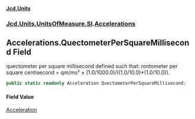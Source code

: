 #### [Jcd.Units](index 'index')
### [Jcd.Units.UnitsOfMeasure.SI](Jcd.Units.UnitsOfMeasure.SI 'Jcd.Units.UnitsOfMeasure.SI').[Accelerations](Accelerations 'Jcd.Units.UnitsOfMeasure.SI.Accelerations')

## Accelerations.QuectometerPerSquareMillisecond Field

quectometer per square millisecond defined such that: rontometer per square centisecond = qm/ms² ×
(1.0/1000.0)/((1.0/10.0)*(1.0/10.0)).

```csharp
public static readonly Acceleration QuectometerPerSquareMillisecond;
```

#### Field Value
[Acceleration](Acceleration 'Jcd.Units.UnitTypes.Acceleration')